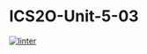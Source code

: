 # ICS2O-Unit-5-03
[![linter](https://github.com/Matthew-Loiselle/ICS2O-Unit-5-03/workflows/linter/badge.svg)](https://github.com/marketplace/actions/super-linter)
